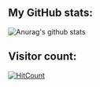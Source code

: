 ## My GitHub stats:
![Anurag's github stats](https://github-readme-stats.vercel.app/api?username=jaanjah&show_icons=true&title_color=fff&icon_color=79ff97&text_color=9f9f9f&bg_color=151515&count_private=true)

## Visitor count:
[![HitCount](http://hits.dwyl.com/jaanjah/jaanjah.svg)](http://hits.dwyl.com/jaanjah/jaanjah)
